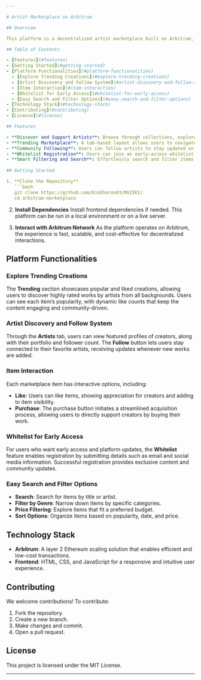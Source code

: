 ```yaml
---

# Artist Marketplace on Arbitrum

## Overview

This platform is a decentralized artist marketplace built on Arbitrum, designed to connect users with unique digital creations, discover emerging artists, and support creators directly. Leveraging Arbitrum’s efficiency, the platform empowers artists to share their work with a broad audience, fostering a community that celebrates innovation and creativity.

## Table of Contents

- [Features](#features)
- [Getting Started](#getting-started)
- [Platform Functionalities](#platform-functionalities)
  - [Explore Trending Creations](#explore-trending-creations)
  - [Artist Discovery and Follow System](#artist-discovery-and-follow-system)
  - [Item Interaction](#item-interaction)
  - [Whitelist for Early Access](#whitelist-for-early-access)
  - [Easy Search and Filter Options](#easy-search-and-filter-options)
- [Technology Stack](#technology-stack)
- [Contributing](#contributing)
- [License](#license)

## Features

- **Discover and Support Artists**: Browse through collections, explore up-and-coming artists, and directly engage with their work.
- **Trending Marketplace**: A tab-based layout allows users to navigate through trending creations, newly released items, and all available collections.
- **Community Following**: Users can follow artists to stay updated on their latest works and support their creative journey.
- **Whitelist Registration**: Users can join an early-access whitelist to receive platform updates and exclusive content.
- **Smart Filtering and Search**: Effortlessly search and filter items based on genre, popularity, and custom tags to find exactly what you’re looking for.
  
## Getting Started

1. **Clone the Repository**
   ```bash
   git clone https://github.com/KimSharon03/MUZIKI/
   cd arbitrum-marketplace
   ```

2. **Install Dependencies**
   Install frontend dependencies if needed. This platform can be run in a local environment or on a live server.

3. **Interact with Arbitrum Network**
   As the platform operates on Arbitrum, the experience is fast, scalable, and cost-effective for decentralized interactions.

## Platform Functionalities

### Explore Trending Creations

The **Trending** section showcases popular and liked creations, allowing users to discover highly rated works by artists from all backgrounds. Users can see each item’s popularity, with dynamic like counts that keep the content engaging and community-driven.

### Artist Discovery and Follow System

Through the **Artists** tab, users can view featured profiles of creators, along with their portfolio and follower count. The **Follow** button lets users stay connected to their favorite artists, receiving updates whenever new works are added.

### Item Interaction

Each marketplace item has interactive options, including:

- **Like**: Users can like items, showing appreciation for creators and adding to item visibility.
- **Purchase**: The purchase button initiates a streamlined acquisition process, allowing users to directly support creators by buying their work.

### Whitelist for Early Access

For users who want early access and platform updates, the **Whitelist** feature enables registration by submitting details such as email and social media information. Successful registration provides exclusive content and community updates.

### Easy Search and Filter Options

- **Search**: Search for items by title or artist.
- **Filter by Genre**: Narrow down items by specific categories.
- **Price Filtering**: Explore items that fit a preferred budget.
- **Sort Options**: Organize items based on popularity, date, and price.

## Technology Stack

- **Arbitrum**: A layer 2 Ethereum scaling solution that enables efficient and low-cost transactions.
- **Frontend**: HTML, CSS, and JavaScript for a responsive and intuitive user experience.

## Contributing

We welcome contributions! To contribute:

1. Fork the repository.
2. Create a new branch.
3. Make changes and commit.
4. Open a pull request.

## License

This project is licensed under the MIT License.

---
```



